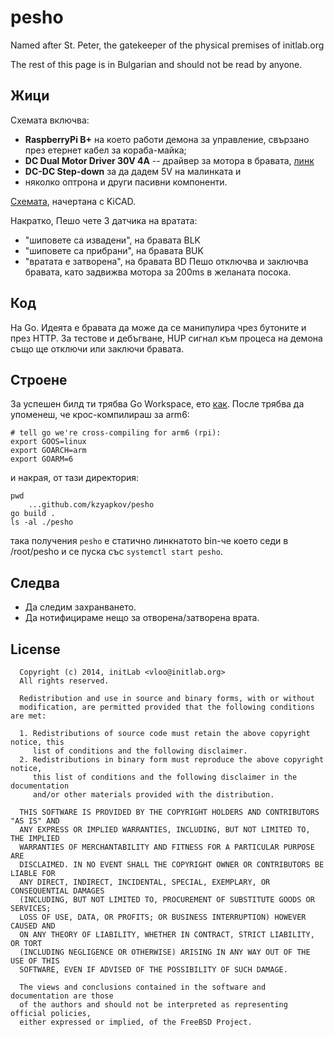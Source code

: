 # pesho

Named after St. Peter, the gatekeeper of the physical premises of initlab.org

The rest of this page is in Bulgarian and should not be read by anyone.

## Жици

Схемата включва:
 * **RaspberryPi B+**  на което работи демона за управление, свързано
   през етернет кабел за кораба-майка;
 * **DC Dual Motor Driver 30V 4A** -- драйвер за мотора в бравата,
     [линк](http://www.microbot.it/en/product/73/DC-Dual-Motor-Driver-30V-4A-V2.html)
 * **DC-DC Step-down** за да дадем 5V на малинката и
 * няколко оптрона и други пасивни компоненти.

[Схемата](https://raw.githubusercontent.com/kzyapkov/pesho/master/hardware/pesho.pdf),
начертана с KiCAD.

Накратко, Пешо чете 3 датчика на вратата:
 * "шиповете са извадени", на бравата BLK
 * "шиповете са прибрани", на бравата BUK
 * "вратата е затворена", на бравата BD
Пешо отключва и заключва бравата, като задвижва мотора за 200ms
в желаната посока.

## Код

На Go. Идеята е бравата да може да се манипулира чрез бутоните
и през HTTP. За тестове и дебъгване, HUP сигнал към процеса на
демона също ще отключи или заключи бравата.

## Строене

За успешен билд ти трябва Go Workspace, ето [как](https://golang.org/doc/code.html). После трябва
да упоменеш, че крос-компилираш за arm6:

    # tell go we're cross-compiling for arm6 (rpi):
    export GOOS=linux
    export GOARCH=arm
    export GOARM=6

и накрая, от тази директория:

    pwd
        ...github.com/kzyapkov/pesho
    go build .
    ls -al ./pesho

така получения `pesho` е статично линкнатото bin-че което седи
в /root/pesho и се пуска със `systemctl start pesho`.

## Следва

* Да следим захранването.
* Да нотифицираме нещо за отворена/затворена врата.

## License

      Copyright (c) 2014, initLab <vloo@initlab.org>
      All rights reserved.

      Redistribution and use in source and binary forms, with or without
      modification, are permitted provided that the following conditions are met:

      1. Redistributions of source code must retain the above copyright notice, this
         list of conditions and the following disclaimer.
      2. Redistributions in binary form must reproduce the above copyright notice,
         this list of conditions and the following disclaimer in the documentation
         and/or other materials provided with the distribution.

      THIS SOFTWARE IS PROVIDED BY THE COPYRIGHT HOLDERS AND CONTRIBUTORS "AS IS" AND
      ANY EXPRESS OR IMPLIED WARRANTIES, INCLUDING, BUT NOT LIMITED TO, THE IMPLIED
      WARRANTIES OF MERCHANTABILITY AND FITNESS FOR A PARTICULAR PURPOSE ARE
      DISCLAIMED. IN NO EVENT SHALL THE COPYRIGHT OWNER OR CONTRIBUTORS BE LIABLE FOR
      ANY DIRECT, INDIRECT, INCIDENTAL, SPECIAL, EXEMPLARY, OR CONSEQUENTIAL DAMAGES
      (INCLUDING, BUT NOT LIMITED TO, PROCUREMENT OF SUBSTITUTE GOODS OR SERVICES;
      LOSS OF USE, DATA, OR PROFITS; OR BUSINESS INTERRUPTION) HOWEVER CAUSED AND
      ON ANY THEORY OF LIABILITY, WHETHER IN CONTRACT, STRICT LIABILITY, OR TORT
      (INCLUDING NEGLIGENCE OR OTHERWISE) ARISING IN ANY WAY OUT OF THE USE OF THIS
      SOFTWARE, EVEN IF ADVISED OF THE POSSIBILITY OF SUCH DAMAGE.

      The views and conclusions contained in the software and documentation are those
      of the authors and should not be interpreted as representing official policies,
      either expressed or implied, of the FreeBSD Project.
